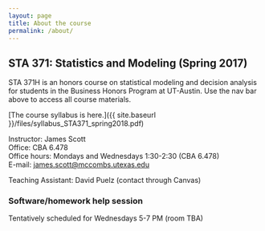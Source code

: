 ```yaml
---
layout: page
title: About the course
permalink: /about/
---
```


## STA 371: Statistics and Modeling (Spring 2017)

STA 371H is an honors course on statistical modeling and decision analysis for
students in the Business Honors Program at UT-Austin.  Use the nav bar above to access all course materials.

[The course syllabus is here.]({{ site.baseurl }}/files/syllabus_STA371_spring2018.pdf)

Instructor: James Scott  
Office: CBA 6.478  
Office hours: Mondays and Wednesdays 1:30-2:30 (CBA 6.478)  
E-mail: james.scott@mccombs.utexas.edu  

Teaching Assistant: David Puelz (contact through Canvas)  

### Software/homework help session

Tentatively scheduled for Wednesdays 5-7 PM (room TBA)  
